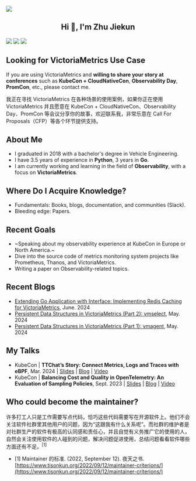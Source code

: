 ![](https://github.com/user-attachments/assets/f2496363-8684-4a39-91eb-4f9b78f48069)

<h2 align="center">Hi 👋, I'm Zhu Jiekun</h1>

![](https://img.shields.io/badge/wechat-LearnVictoriaMetrics-brightgreen) ![](https://img.shields.io/badge/language-Go-informational) ![](https://komarev.com/ghpvc/?username=jiekun&style=flat)

<!-- ![](https://github.com/jiekun/jiekun/assets/30280396/8838b561-a090-4c22-9dec-484ce7ac2588) -->

## Looking for VictoriaMetrics Use Case
If you are using VictoriaMetrics and **willing to share your story at conferences** such as **KubeCon + CloudNativeCon**, **Observability Day**, **PromCon**, etc., please contact me.

我正在寻找 VictoriaMetrics 在各种场景的使用案例，如果你正在使用 VictoriaMetrics 并且愿意在 KubeCon + CloudNativeCon、Observability Day、PromCon 等会议分享你的故事，欢迎联系我，非常乐意在 Call For Proposals（CFP）等各个环节提供支持。

## About Me
- I graduated in 2018 with a bachelor's degree in Vehicle Engineering. 
- I have 3.5 years of experience in **Python**, 3 years in **Go**.
- I am currently working and learning in the field of **Observability**, with a focus on **VictoriaMetrics**.

## Where Do I Acquire Knowledge?
- Fundamentals: Books, blogs, documentation, and communities (Slack).
- Bleeding edge: Papers.

## Recent Goals
- ~Speaking about my observability experience at KubeCon in Europe or North America.~
- Dive into the source code of metrics monitoring system projects like Prometheus, Thanos, and VictoriaMetrics.
- Writing a paper on Observability-related topics.

## Recent Blogs
- [Extending Go Application with Interface: Implementing Redis Caching for VictoriaMetrics](https://jiekun.dev/posts/extending-go-application-with-interface/), June. 2024
- [Persistent Data Structures in VictoriaMetrics (Part 2): vmselect](https://jiekun.dev/posts/vmselect-data-structures/), May. 2024
- [Persistent Data Structures in VictoriaMetrics (Part 1): vmagent](https://jiekun.dev/posts/vmagent-data-structures/), May. 2024

## My Talks
- KubeCon | **TTChat’s Story: Connect Metrics, Logs and Traces with eBPF**, Mar. 2024 | [Slides](https://docs.google.com/presentation/d/1KHC2eZWOac6P8Vv8u6_u6MesBcAx7Ci_k1t9zLrCCIU/edit?usp=sharing) | [Blog](https://jiekun.dev/posts/kubecon-eu-2024-ii/) | [Video](https://youtu.be/Y9mCmFDijGQ?si=jv2pVuWYJ5mUIdhx)
- KubeCon | **Balancing Cost and Quality in OpenTelemetry: An Evaluation of Sampling Policies**, Sept. 2023 | [Slides](https://docs.google.com/presentation/d/16PHf3XxZBuLjD0b07SMJmk0yfFAHB2jJpMPGgONngRE/edit?usp=sharing) | [Blog](https://jiekun.dev/posts/kubecon-2023-otel-sampling/) | [Video](https://youtu.be/hDLQi6HeW0k?si=kCjX4y4BCRSswdaM) 

## Who could become the maintainer?
许多打工人只是工作需要写点代码，恰巧这些代码需要写在开源软件上。他们不会关注软件社群里其他用户的问题，因为“这跟我有什么关系呢”。而社群的维护者是对社群生产的软件有极高的认同感和责任心，并且自觉有义务推广它的使用的人，自然会关注使用软件的人碰到的问题，解决问题促进使用，总结问题看看软件哪些方面还有不足。<sup>[1]</sup>
- [1] Maintainer 的标准. (2022, September 12). 夜天之书. [https://www.tisonkun.org/2022/09/12/maintainer-criterions/](https://www.tisonkun.org/2022/09/12/maintainer-criterions/)
